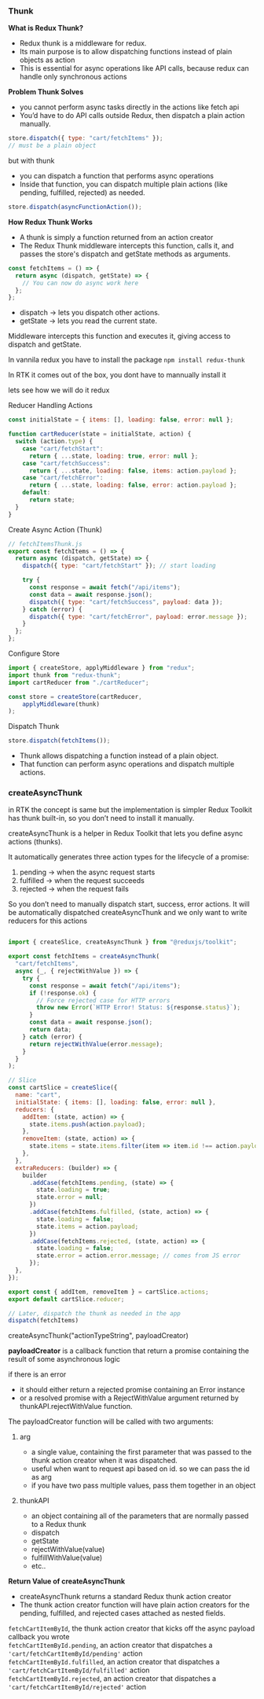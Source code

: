 ### Thunk

**What is Redux Thunk?**
- Redux thunk is a middleware for redux.
- Its main purpose is to allow dispatching functions instead of plain objects as action
- This is essential for async operations like API calls, because redux can handle only synchronous actions 

**Problem Thunk Solves**
- you cannot perform async tasks directly in the actions like fetch api
- You’d have to do API calls outside Redux, then dispatch a plain action manually.

```js
store.dispatch({ type: "cart/fetchItems" }); 
// must be a plain object
```

but with thunk
- you can dispatch a function that performs async operations
- Inside that function, you can dispatch multiple plain actions (like pending, fulfilled, rejected) as needed.

```js
store.dispatch(asyncFunctionAction());
```

**How Redux Thunk Works**

- A thunk is simply a function returned from an action creator
- The Redux Thunk middleware intercepts this function, calls it, and passes the store's dispatch and getState methods as arguments.

```js
const fetchItems = () => {
  return async (dispatch, getState) => {
    // You can now do async work here
  };
};
```
- dispatch → lets you dispatch other actions.
- getState → lets you read the current state.

Middleware intercepts this function and executes it, giving access to dispatch and getState.

In vannila redux you have to install the package 
`npm install redux-thunk`

In RTK it comes out of the box, you dont have to mannually install it

lets see how we will do it redux

Reducer Handling Actions
```js
const initialState = { items: [], loading: false, error: null };

function cartReducer(state = initialState, action) {
  switch (action.type) {
    case "cart/fetchStart":
      return { ...state, loading: true, error: null };
    case "cart/fetchSuccess":
      return { ...state, loading: false, items: action.payload };
    case "cart/fetchError":
      return { ...state, loading: false, error: action.payload };
    default:
      return state;
  }
}
```

Create Async Action (Thunk)
```js
// fetchItemsThunk.js
export const fetchItems = () => {
  return async (dispatch, getState) => {
    dispatch({ type: "cart/fetchStart" }); // start loading

    try {
      const response = await fetch("/api/items");
      const data = await response.json();
      dispatch({ type: "cart/fetchSuccess", payload: data });
    } catch (error) {
      dispatch({ type: "cart/fetchError", payload: error.message });
    }
  };
};
```

 Configure Store
```js
import { createStore, applyMiddleware } from "redux";
import thunk from "redux-thunk";
import cartReducer from "./cartReducer";

const store = createStore(cartReducer, 
    applyMiddleware(thunk)
);
```

Dispatch Thunk
```js
store.dispatch(fetchItems());
```

- Thunk allows dispatching a function instead of a plain object.
- That function can perform async operations and dispatch multiple actions.



### createAsyncThunk

in RTK the concept is same but the implementation is simpler
Redux Toolkit has thunk built-in, so you don’t need to install it manually.

createAsyncThunk is a helper in Redux Toolkit that lets you define async actions (thunks).

It automatically generates three action types for the lifecycle of a promise:

1. pending → when the async request starts
2. fulfilled → when the request succeeds
3. rejected → when the request fails

So you don’t need to manually dispatch start, success, error actions. It will be automatically dispatched createAsyncThunk and we only want to write reducers for this actions

```js

import { createSlice, createAsyncThunk } from "@reduxjs/toolkit";

export const fetchItems = createAsyncThunk(
  "cart/fetchItems",
  async (_, { rejectWithValue }) => {
    try {
      const response = await fetch("/api/items");
      if (!response.ok) {
        // Force rejected case for HTTP errors
        throw new Error(`HTTP Error! Status: ${response.status}`);
      }
      const data = await response.json();
      return data;
    } catch (error) {
      return rejectWithValue(error.message);
    }
  }
);

// Slice
const cartSlice = createSlice({
  name: "cart",
  initialState: { items: [], loading: false, error: null },
  reducers: {
    addItem: (state, action) => {
      state.items.push(action.payload);
    },
    removeItem: (state, action) => {
      state.items = state.items.filter(item => item.id !== action.payload.id);
    },
  },
  extraReducers: (builder) => {
    builder
      .addCase(fetchItems.pending, (state) => {
        state.loading = true;
        state.error = null;
      })
      .addCase(fetchItems.fulfilled, (state, action) => {
        state.loading = false;
        state.items = action.payload;
      })
      .addCase(fetchItems.rejected, (state, action) => {
        state.loading = false;
        state.error = action.error.message; // comes from JS error
      });
  },
});

export const { addItem, removeItem } = cartSlice.actions;
export default cartSlice.reducer;

// Later, dispatch the thunk as needed in the app
dispatch(fetchItems)
```

createAsyncThunk("actionTypeString", payloadCreator)

**payloadCreator** is a callback function that return a promise containing the result of some asynchronous logic

if there is an error
- it should either return a rejected promise containing an Error instance
- or a resolved promise with a RejectWithValue argument returned by thunkAPI.rejectWithValue function.


The payloadCreator function will be called with two arguments:
1. arg 
    - a single value, containing the first parameter that was passed to the thunk action creator when it was dispatched.
    - useful when want to request api based on id. so we can pass the id as arg
    - if you have two pass multiple values, pass them together in an object


2. thunkAPI
    - an object containing all of the parameters that are normally passed to a Redux thunk
    - dispatch
    - getState
    - rejectWithValue(value)
    - fulfillWithValue(value)
    - etc..

**Return Value of createAsyncThunk**

- createAsyncThunk returns a standard Redux thunk action creator
- The thunk action creator function will have plain action creators for the pending, fulfilled, and rejected cases attached as nested fields.

`fetchCartItemById`, the thunk action creator that kicks off the async payload callback you wrote  
`fetchCartItemById.pending`, an action creator that dispatches a `'cart/fetchCartItemById/pending'` action  
`fetchCartItemById.fulfilled`, an action creator that dispatches a `'cart/fetchCartItemById/fulfilled'` action  
`fetchCartItemById.rejected`, an action creator that dispatches a `'cart/fetchCartItemById/rejected'` action

